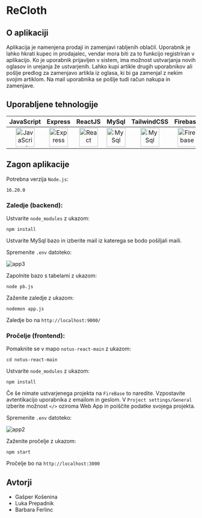 # ReCloth
## O aplikaciji
Aplikacija je namenjena prodaji in zamenjavi rabljenih oblačil. Uporabnik je lahko hkrati kupec in prodajalec, vendar mora biti za to funkcijo registriran v aplikacijo. Ko je uporabnik prijavljen v sistem, ima možnost ustvarjanja novih oglasov in urejanja že ustvarjenih. Lahko kupi artikle drugih uporabnikov ali pošlje predlog za zamenjavo artikla iz oglasa, ki bi ga zamenjal z nekim svojim artiklom. Na mail uporabnika se pošlje tudi račun nakupa in zamenjave.
## Uporabljene tehnologije
| JavaScript | Express | ReactJS | MySql | TailwindCSS | Firebase |
| :--------: | :-----: | :-----: | :---: | :---------: | :------: |
| <a href="https://developer.mozilla.org/en-US/docs/Web/javascript" title="JavaScript"><img src="https://github.com/get-icon/geticon/blob/master/icons/javascript.svg" alt="JavaScript" width="50px" height="50px"></a> | <a href="https://expressjs.com/" title="Express"><img src="https://github.com/get-icon/geticon/blob/master/icons/express.svg" alt="Express" width="50px" height="50px"></a> | <a href="https://react.dev/" title="ReactJS"><img src="https://github.com/get-icon/geticon/raw/master/icons/react.svg" alt="React" width="50px" height="50px"></a> | <a href="https://www.mysql.com/" title="MySql"><img src="https://github.com/get-icon/geticon/blob/master/icons/mysql.svg" alt="MySql" width="50px" height="50px"></a> | <a href="https://tailwindcss.com/" title="TailwindCSS"><img src="https://github.com/get-icon/geticon/raw/master/icons/tailwindcss-icon.svg" alt="MySql" width="50px" height="50px"></a> | <a href="https://www.firebase.com/" title="Firebase"><img src="https://github.com/get-icon/geticon/raw/master/icons/firebase.svg" alt="Firebase" width="50px" height="50px"></a> |
## Zagon aplikacije
Potrebna verzija `Node.js`:
```
16.20.0
```
### Zaledje (backend):
Ustvarite `node_modules` z ukazom:
```
npm install
```
Ustvarite MySql bazo in izberite mail iz katerega se bodo pošiljali maili.

Spremenite `.env` datoteko:

![app3](https://github.com/BarbaraFerlinc/ReCloth/assets/119172609/83f941e1-56b9-4249-ac00-d9e187a3cce3)

Zapolnite bazo s tabelami z ukazom:
```
node pb.js
```
Zaženite zaledje z ukazom:
```
nodemon app.js
```
Zaledje bo na `http://localhost:9000/`
### Pročelje (frontend):
Pomaknite se v mapo `notus-react-main` z ukazom:
```
cd notus-react-main
```
Ustvarite `node_modules` z ukazom:
```
npm install
```
Če še nimate ustvarjenega projekta na `FireBase` to naredite. Vzpostavite avtentikacijo uporabnika z emailom in geslom. V `Project settings/General` izberite možnost `</>` oziroma Web App in poiščite podatke svojega projekta.

Spremenite `.env` datoteko:

![app2](https://github.com/BarbaraFerlinc/ReCloth/assets/119172609/dfe1ad1c-ddfd-473e-ae32-049439cbdbda)

Zaženite pročelje z ukazom:
```
npm start
```
Pročelje bo na `http://localhost:3000`
## Avtorji
- Gašper Košenina
- Luka Prepadnik
- Barbara Ferlinc
